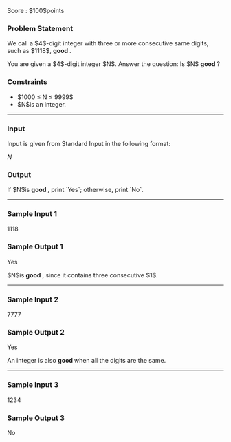 
<div>

<span>

<span>

<p>
Score : $100$points
</p>

<div>

<section>

### **Problem Statement**

<p>
We call a $4$-digit integer with three or more consecutive same digits, such as $1118$, 
<strong>
good
</strong>
.
</p>

<p>
You are given a $4$-digit integer $N$. Answer the question: Is $N$
<strong>
good
</strong>
?
</p>

</section>

</div>

<div>

<section>

### **Constraints**

<ul>

<li>
$1000 ≤ N ≤ 9999$
</li>

<li>
$N$is an integer.
</li>

</ul>

</section>

</div>

---

<div>

<div>

<section>

### **Input**

<p>
Input is given from Standard Input in the following format:
</p>

<div>

$N$
</div>

</section>

</div>

<div>

<section>

### **Output**

<p>
If $N$is 
<strong>
good
</strong>
, print `Yes`; otherwise, print `No`.
</p>

</section>

</div>

</div>

---

<div>

<section>

### **Sample Input 1**

<div>

1118

</div>

</section>

</div>

<div>

<section>

### **Sample Output 1**

<div>

Yes

</div>

<p>
$N$is 
<strong>
good
</strong>
, since it contains three consecutive $1$.
</p>

</section>

</div>

---

<div>

<section>

### **Sample Input 2**

<div>

7777

</div>

</section>

</div>

<div>

<section>

### **Sample Output 2**

<div>

Yes

</div>

<p>
An integer is also 
<strong>
good
</strong>
when all the digits are the same.
</p>

</section>

</div>

---

<div>

<section>

### **Sample Input 3**

<div>

1234

</div>

</section>

</div>

<div>

<section>

### **Sample Output 3**

<div>

No

</div>

</section>

</div>

</span>

</span>

</div>
